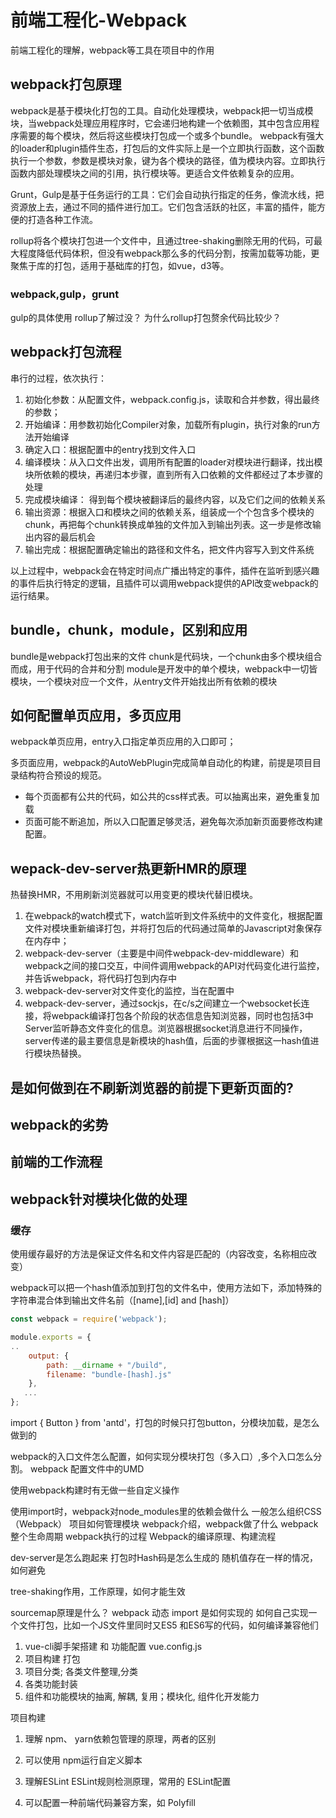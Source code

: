 # 前端工程化-Webpack
前端工程化的理解，webpack等工具在项目中的作用
## webpack打包原理
webpack是基于模块化打包的工具。自动化处理模块，webpack把一切当成模块，当webpack处理应用程序时，它会递归地构建一个依赖图，其中包含应用程序需要的每个模块，然后将这些模块打包成一个或多个bundle。
webpack有强大的loader和plugin插件生态，打包后的文件实际上是一个立即执行函数，这个函数执行一个参数，参数是模块对象，键为各个模块的路径，值为模块内容。立即执行函数内部处理模块之间的引用，执行模块等。更适合文件依赖复杂的应用。

Grunt，Gulp是基于任务运行的工具：它们会自动执行指定的任务，像流水线，把资源放上去，通过不同的插件进行加工。它们包含活跃的社区，丰富的插件，能方便的打造各种工作流。

rollup将各个模块打包进一个文件中，且通过tree-shaking删除无用的代码，可最大程度降低代码体积，但没有webpack那么多的代码分割，按需加载等功能，更聚焦于库的打包，适用于基础库的打包，如vue，d3等。

### webpack,gulp，grunt
gulp的具体使用
rollup了解过没？
为什么rollup打包赘余代码比较少？

## webpack打包流程
串行的过程，依次执行：
1. 初始化参数：从配置文件，webpack.config.js，读取和合并参数，得出最终的参数；
2. 开始编译：用参数初始化Compiler对象，加载所有plugin，执行对象的run方法开始编译
3. 确定入口：根据配置中的entry找到文件入口
4. 编译模块：从入口文件出发，调用所有配置的loader对模块进行翻译，找出模块所依赖的模块，再递归本步骤，直到所有入口依赖的文件都经过了本步骤的处理
5. 完成模块编译： 得到每个模块被翻译后的最终内容，以及它们之间的依赖关系
6. 输出资源：根据入口和模块之间的依赖关系，组装成一个个包含多个模块的chunk，再把每个chunk转换成单独的文件加入到输出列表。这一步是修改输出内容的最后机会
7. 输出完成：根据配置确定输出的路径和文件名，把文件内容写入到文件系统

以上过程中，webpack会在特定时间点广播出特定的事件，插件在监听到感兴趣的事件后执行特定的逻辑，且插件可以调用webpack提供的API改变webpack的运行结果。

## bundle，chunk，module，区别和应用
bundle是webpack打包出来的文件
chunk是代码块，一个chunk由多个模块组合而成，用于代码的合并和分割
module是开发中的单个模块，webpack中一切皆模块，一个模块对应一个文件，从entry文件开始找出所有依赖的模块

## 如何配置单页应用，多页应用
webpack单页应用，entry入口指定单页应用的入口即可；

多页面应用，webpack的AutoWebPlugin完成简单自动化的构建，前提是项目目录结构符合预设的规范。
- 每个页面都有公共的代码，如公共的css样式表。可以抽离出来，避免重复加载
- 页面可能不断追加，所以入口配置足够灵活，避免每次添加新页面要修改构建配置。

## wepack-dev-server热更新HMR的原理
热替换HMR，不用刷新浏览器就可以用变更的模块代替旧模块。

1. 在webpack的watch模式下，watch监听到文件系统中的文件变化，根据配置文件对模块重新编译打包，并将打包后的代码通过简单的Javascript对象保存在内存中；
2. webpack-dev-server（主要是中间件webpack-dev-middleware）和webpack之间的接口交互，中间件调用webpack的API对代码变化进行监控，并告诉webpack，将代码打包到内存中
3. webpack-dev-server对文件变化的监控，当在配置中
4. webpack-dev-server，通过sockjs，在c/s之间建立一个websocket长连接，将webpack编译打包各个阶段的状态信息告知浏览器，同时也包括3中Server监听静态文件变化的信息。浏览器根据socket消息进行不同操作，server传递的最主要信息是新模块的hash值，后面的步骤根据这一hash值进行模块热替换。

## 是如何做到在不刷新浏览器的前提下更新页面的?

## webpack的劣势

## 前端的工作流程
## webpack针对模块化做的处理

### 缓存
使用缓存最好的方法是保证文件名和文件内容是匹配的（内容改变，名称相应改变）

webpack可以把一个hash值添加到打包的文件名中，使用方法如下，添加特殊的字符串混合体到输出文件名前（[name],[id] and [hash]）
```javascript
const webpack = require('webpack');

module.exports = {
..
    output: {
        path: __dirname + "/build",
        filename: "bundle-[hash].js"
    },
   ...
};
```

import { Button } from 'antd'，打包的时候只打包button，分模块加载，是怎么做到的

webpack的入口文件怎么配置，如何实现分模块打包（多入口）,多个入口怎么分割。
webpack 配置文件中的UMD

使用webpack构建时有无做一些自定义操作

使用import时，webpack对node_modules里的依赖会做什么
一般怎么组织CSS（Webpack）
项目如何管理模块
webpack介绍，webpack做了什么
webpack整个生命周期
webpack执行的过程
Webpack的编译原理、构建流程

dev-server是怎么跑起来
打包时Hash码是怎么生成的
随机值存在一样的情况，如何避免

tree-shaking作用，工作原理，如何才能生效

sourcemap原理是什么？
webpack 动态 import 是如何实现的
如何自己实现一个文件打包，比如一个JS文件里同时又ES5 和ES6写的代码，如何编译兼容他们

  1. vue-cli脚手架搭建 和 功能配置 vue.config.js
  3. 项目构建 打包
  1. 项目分类; 各类文件整理,分类
  2. 各类功能封装
  3. 组件和功能模块的抽离, 解耦, 复用；模块化, 组件化开发能力

项目构建
1. 理解 npm、 yarn依赖包管理的原理，两者的区别
2. 可以使用 npm运行自定义脚本

3. 理解ESLint
   ESLint规则检测原理，常用的 ESLint配置

4. 可以配置一种前端代码兼容方案，如 Polyfill
